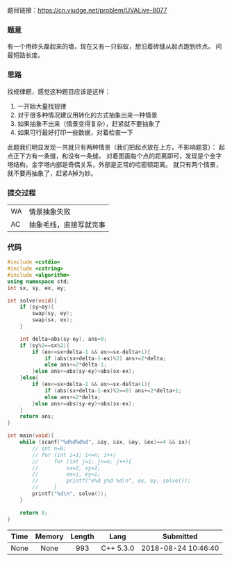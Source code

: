 题目链接：<https://cn.vjudge.net/problem/UVALive-8077>

### 题意
有一个用砖头磊起来的墙，现在又有一只蚂蚁，想沿着砖缝从起点跑到终点。
问最短路长度。

### 思路
找规律题，感觉这种题目应该是这样：
1. 一开始大量找规律
2. 对于很多种情况建议用转化的方式抽象出来一种情景
3. 如果抽象不出来（情景变得复杂），赶紧就不要抽象了
4. 如果可行最好打印一些数据，对着检查一下  
  

此题我们明显发现一共就只有两种情景（我们把起点放在上方，不影响题意）：
起点正下方有一条缝，和没有一条缝。
对着图画每个点的距离即可，发现是个金字塔结构，金字塔内部是奇偶关系，外部是正常的哈密顿距离。
就只有两个情景，就不要再抽象了，赶紧A掉为妙。

### 提交过程
|||
:-|:-
WA|情景抽象失败
AC|抽象毛线，直接写就完事

### 代码
```cpp
#include <cstdio>
#include <cstring>
#include <algorithm>
using namespace std;
int sx, sy, ex, ey;

int solve(void){
    if (sy>ey){
        swap(sy, ey);
        swap(sx, ex);
    }

    int delta=abs(sy-ey), ans=0;
    if (sy%2==sx%2){
        if (ex<=sx+delta-1 && ex>=sx-delta+1){
            if (abs(sx+delta-1-ex)%2) ans+=2*delta;
            else ans+=2*delta-1;
        }else ans+=abs(sy-ey)+abs(sx-ex);
    }else{
        if (ex<=sx+delta-1 && ex>=sx-delta+1){
            if (abs(sx+delta-1-ex)%2==0) ans+=2*delta+1;
            else ans+=2*delta;
        }else ans+=abs(sy-ey)+abs(sx-ex);
    }
    return ans;
}

int main(void){
    while (scanf("%d%d%d%d", &sy, &sx, &ey, &ex)==4 && sx){
        // int n=6;
        // for (int i=1; i<=n; i++)
        //     for (int j=1; j<=n; j++){
        //         sx=2, sy=1;
        //         ex=j, ey=i;
        //         printf("x%d y%d %d\n", ex, ey, solve());
        //     }
        printf("%d\n", solve());
    }

    return 0;
}

```

Time|Memory|Length|Lang|Submitted
:-:|:-:|:-:|:-:|:-:
None|None|993|C++ 5.3.0|2018-08-24 10:46:40